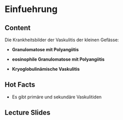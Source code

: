 # Einfuehrung

## Content

Die Krankheitsbilder der Vaskulitis der kleinen Gefässe:

- **Granulomatose mit Polyangiitis** 

- **eosinophile Granulomatose mit Polyangiitis**

- **Kryoglobulinämische Vaskulitis**

## Hot Facts

- Es gibt primäre und sekundäre Vaskulitiden

## Lecture Slides


